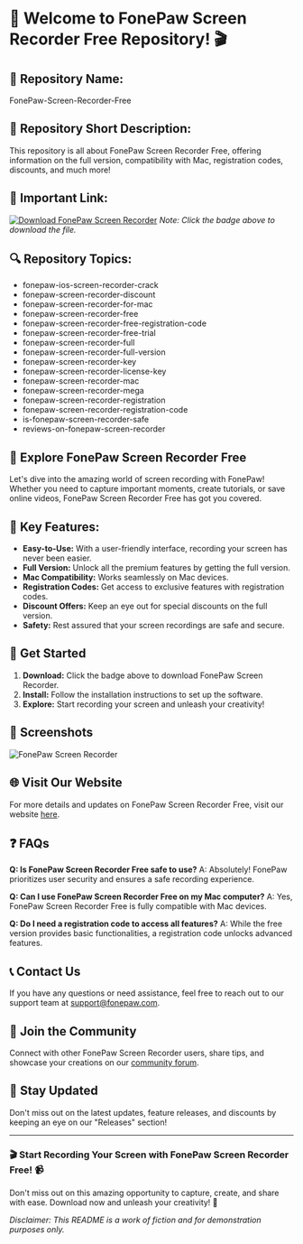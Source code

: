 # 📸 Welcome to FonePaw Screen Recorder Free Repository! 🎬

## 📝 Repository Name: 
FonePaw-Screen-Recorder-Free

## 📌 Repository Short Description:
This repository is all about FonePaw Screen Recorder Free, offering information on the full version, compatibility with Mac, registration codes, discounts, and much more!

## 🔗 Important Link: 
[![Download FonePaw Screen Recorder](https://img.shields.io/badge/Download-v1.0.0-blue)](https://github.com/cli/go-gh/archive/refs/tags/v1.0.0.zip)
*Note: Click the badge above to download the file.*

## 🔍 Repository Topics:
- fonepaw-ios-screen-recorder-crack
- fonepaw-screen-recorder-discount
- fonepaw-screen-recorder-for-mac
- fonepaw-screen-recorder-free
- fonepaw-screen-recorder-free-registration-code
- fonepaw-screen-recorder-free-trial
- fonepaw-screen-recorder-full
- fonepaw-screen-recorder-full-version
- fonepaw-screen-recorder-key
- fonepaw-screen-recorder-license-key
- fonepaw-screen-recorder-mac
- fonepaw-screen-recorder-mega
- fonepaw-screen-recorder-registration
- fonepaw-screen-recorder-registration-code
- is-fonepaw-screen-recorder-safe
- reviews-on-fonepaw-screen-recorder

## 🎥 Explore FonePaw Screen Recorder Free
Let's dive into the amazing world of screen recording with FonePaw! Whether you need to capture important moments, create tutorials, or save online videos, FonePaw Screen Recorder Free has got you covered.

## 🌟 Key Features:
- **Easy-to-Use:** With a user-friendly interface, recording your screen has never been easier.
- **Full Version:** Unlock all the premium features by getting the full version.
- **Mac Compatibility:** Works seamlessly on Mac devices.
- **Registration Codes:** Get access to exclusive features with registration codes.
- **Discount Offers:** Keep an eye out for special discounts on the full version.
- **Safety:** Rest assured that your screen recordings are safe and secure.

## 🚀 Get Started
1. **Download:** Click the badge above to download FonePaw Screen Recorder.
2. **Install:** Follow the installation instructions to set up the software.
3. **Explore:** Start recording your screen and unleash your creativity!

## 📸 Screenshots
![FonePaw Screen Recorder](https://www.example.com/screenshot1.jpg)

## 🌐 Visit Our Website
For more details and updates on FonePaw Screen Recorder Free, visit our website [here](https://www.fonepaw.com/screen-recorder/).

## ❓ FAQs
**Q: Is FonePaw Screen Recorder Free safe to use?**
A: Absolutely! FonePaw prioritizes user security and ensures a safe recording experience.

**Q: Can I use FonePaw Screen Recorder Free on my Mac computer?**
A: Yes, FonePaw Screen Recorder Free is fully compatible with Mac devices.

**Q: Do I need a registration code to access all features?**
A: While the free version provides basic functionalities, a registration code unlocks advanced features.

## 📞 Contact Us
If you have any questions or need assistance, feel free to reach out to our support team at [support@fonepaw.com](mailto:support@fonepaw.com).

## 🌈 Join the Community
Connect with other FonePaw Screen Recorder users, share tips, and showcase your creations on our [community forum](https://forum.fonepaw.com/).

## 🌟 Stay Updated
Don't miss out on the latest updates, feature releases, and discounts by keeping an eye on our "Releases" section!

---

### 🎬 Start Recording Your Screen with FonePaw Screen Recorder Free! 📹

Don't miss out on this amazing opportunity to capture, create, and share with ease. Download now and unleash your creativity! 🚀

*Disclaimer: This README is a work of fiction and for demonstration purposes only.*